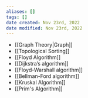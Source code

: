 ```yaml
---
aliases: []
tags: [] 
date created: Nov 23rd, 2022
date modified: Nov 23rd, 2022
---
```

- [[Graph Theory|Graph]]
- [[Topological Sorting]]
- [[Floyd Algorithm]]
- [[Dijkstra’s algorithm]]
- [[Floyd-Warshall algorithm]]
- [[Bellman-Ford algorithm]]
- [[Kruskal Algorithm]]
- [[Prim's Algorithm]]